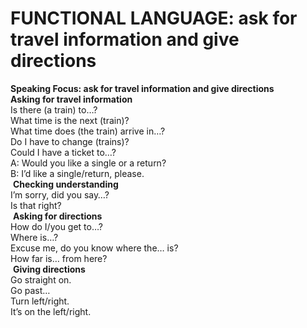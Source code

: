 # FUNCTIONAL LANGUAGE: ask for travel information and give directions

**Speaking Focus: ask for travel information and give directions** <br>
**Asking for travel information** <br>
Is there (a train) to…? <br>
What time is the next (train)? <br>
What time does (the train) arrive in…? <br>
Do I have to change (trains)? <br>
Could I have a ticket to…? <br>
A: Would you like a single or a return? <br>
B: I’d like a single/return, please. <br>
﻿
**Checking understanding** <br>
I’m sorry, did you say…? <br>
Is that right? <br>
﻿
**Asking for directions** <br>
How do I/you get to…? <br>
Where is…? <br>
Excuse me, do you know where the… is? <br>
How far is… from here? <br>
﻿
**Giving directions** <br>
Go straight on.  <br>
Go past… <br>
Turn left/right. <br>
It’s on the left/right. <br>
